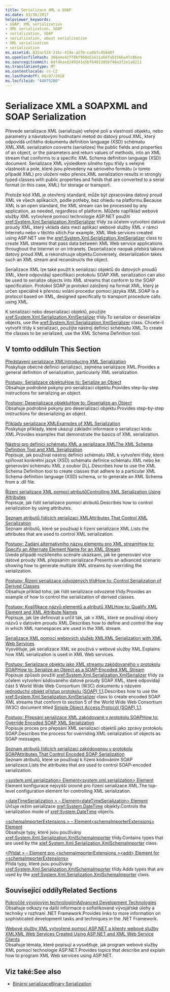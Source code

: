 ```yaml
---
title: Serializace XML a SOAP
ms.date: 03/30/2017
helpviewer_keywords:
- SOAP, XML serialization
- XML serialization, SOAP
- serialization, SOAP
- serialization, about serialization
- XML serialization
- serialization
ms.assetid: 832ac524-21bc-419a-a27b-ca8bfc45840f
ms.openlocfilehash: 366a4a42ff0bf968e51e11a66fa81566a47c86ea
ms.sourcegitcommit: 64f4baed249341e5bf64d1385bf48e3f2e1a0211
ms.translationtype: MT
ms.contentlocale: cs-CZ
ms.lasthandoff: 09/07/2018
ms.locfileid: "44075280"
---
```

# <a name="xml-and-soap-serialization"></a><span data-ttu-id="8f215-102">Serializace XML a SOAP</span><span class="sxs-lookup"><span data-stu-id="8f215-102">XML and SOAP Serialization</span></span>

<span data-ttu-id="8f215-103">Převede serializace XML (serializuje) veřejné polí a vlastností objektu, nebo parametry a návratovými hodnotami metod do datový proud XML, který odpovídá určitého dokumentu definition language (XSD) schématu XML.</span><span class="sxs-lookup"><span data-stu-id="8f215-103">XML serialization converts (serializes) the public fields and properties of an object, or the parameters and return values of methods, into an XML stream that conforms to a specific XML Schema definition language (XSD) document.</span></span> <span data-ttu-id="8f215-104">Serializace XML výsledkem silného typu třídy s veřejné vlastnosti a pole, které jsou převedeny na sériového formátu (v tomto případě XML) pro uložení nebo přenos.</span><span class="sxs-lookup"><span data-stu-id="8f215-104">XML serialization results in strongly typed classes with public properties and fields that are converted to a serial format (in this case, XML) for storage or transport.</span></span>

<span data-ttu-id="8f215-105">Protože kód XML je otevřený standard, může být zpracována datový proud XML ve všech aplikacích, podle potřeby, bez ohledu na platformu.</span><span class="sxs-lookup"><span data-stu-id="8f215-105">Because XML is an open standard, the XML stream can be processed by any application, as needed, regardless of platform.</span></span> <span data-ttu-id="8f215-106">Můžete například webové služby XML vytvořené pomocí technologie ASP.NET použití <xref:System.Xml.Serialization.XmlSerializer> třídy za účelem vytvoření datové proudy XML, který vkládá data mezi aplikací webové služby XML v rámci Internetu nebo v těchto sítích.</span><span class="sxs-lookup"><span data-stu-id="8f215-106">For example, XML Web services created using ASP.NET use the <xref:System.Xml.Serialization.XmlSerializer> class to create XML streams that pass data between XML Web service applications throughout the Internet or on intranets.</span></span> <span data-ttu-id="8f215-107">Deserializace naopak přebírá takové datový proud XML a rekonstruuje objektu.</span><span class="sxs-lookup"><span data-stu-id="8f215-107">Conversely, deserialization takes such an XML stream and reconstructs the object.</span></span>

<span data-ttu-id="8f215-108">Serializace XML lze také použít k serializaci objektů do datových proudů XML, které odpovídají specifikaci protokolu SOAP.</span><span class="sxs-lookup"><span data-stu-id="8f215-108">XML serialization can also be used to serialize objects into XML streams that conform to the SOAP specification.</span></span> <span data-ttu-id="8f215-109">Protokol SOAP je protokol založený na formát XML, který je určen speciálně k přenosu volání procedur pomocí jazyka XML.</span><span class="sxs-lookup"><span data-stu-id="8f215-109">SOAP is a protocol based on XML, designed specifically to transport procedure calls using XML.</span></span>

<span data-ttu-id="8f215-110">K serializaci nebo deserializaci objektů, použijte <xref:System.Xml.Serialization.XmlSerializer> třídy.</span><span class="sxs-lookup"><span data-stu-id="8f215-110">To serialize or deserialize objects, use the <xref:System.Xml.Serialization.XmlSerializer> class.</span></span> <span data-ttu-id="8f215-111">Chcete-li vytvořit třídy k serializaci, použijte nástroj definici schématu XML.</span><span class="sxs-lookup"><span data-stu-id="8f215-111">To create the classes to be serialized, use the XML Schema Definition tool.</span></span>

## <a name="in-this-section"></a><span data-ttu-id="8f215-112">V tomto oddílu</span><span class="sxs-lookup"><span data-stu-id="8f215-112">In This Section</span></span>

[<span data-ttu-id="8f215-113">Představení serializace XML</span><span class="sxs-lookup"><span data-stu-id="8f215-113">Introducing XML Serialization</span></span>](introducing-xml-serialization.md)  
<span data-ttu-id="8f215-114">Poskytuje obecné definici serializaci, zejména serializace XML.</span><span class="sxs-lookup"><span data-stu-id="8f215-114">Provides a general definition of serialization, particularly XML serialization.</span></span>

[<span data-ttu-id="8f215-115">Postupy: Serializace objektu</span><span class="sxs-lookup"><span data-stu-id="8f215-115">How to: Serialize an Object</span></span>](how-to-serialize-an-object.md)  
<span data-ttu-id="8f215-116">Obsahuje podrobné pokyny pro serializaci objektu.</span><span class="sxs-lookup"><span data-stu-id="8f215-116">Provides step-by-step instructions for serializing an object.</span></span>

[<span data-ttu-id="8f215-117">Postupy: Deserializace objektu</span><span class="sxs-lookup"><span data-stu-id="8f215-117">How to: Deserialize an Object</span></span>](how-to-deserialize-an-object.md)  
<span data-ttu-id="8f215-118">Obsahuje podrobné pokyny pro deserializaci objektu.</span><span class="sxs-lookup"><span data-stu-id="8f215-118">Provides step-by-step instructions for deserializing an object.</span></span>

[<span data-ttu-id="8f215-119">Příklady serializace XML</span><span class="sxs-lookup"><span data-stu-id="8f215-119">Examples of XML Serialization</span></span>](examples-of-xml-serialization.md)  
<span data-ttu-id="8f215-120">Poskytuje příklady, které ukazují základní informace o serializaci kódu XML.</span><span class="sxs-lookup"><span data-stu-id="8f215-120">Provides examples that demonstrate the basics of XML serialization.</span></span>

[<span data-ttu-id="8f215-121">Nástroj pro definici schématu XML a serializace XML</span><span class="sxs-lookup"><span data-stu-id="8f215-121">The XML Schema Definition Tool and XML Serialization</span></span>](the-xml-schema-definition-tool-and-xml-serialization.md)  
<span data-ttu-id="8f215-122">Popisuje, jak používat nástroj definici schématu XML k vytvoření třídy, které splňovat konkrétní jazyk (XSD) schématu definice schématu XML nebo ke generování schématu XML z soubor DLL.</span><span class="sxs-lookup"><span data-stu-id="8f215-122">Describes how to use the XML Schema Definition tool to create classes that adhere to a particular XML Schema definition language (XSD) schema, or to generate an XML Schema from a .dll file.</span></span>

[<span data-ttu-id="8f215-123">Řízení serializace XML pomocí atributů</span><span class="sxs-lookup"><span data-stu-id="8f215-123">Controlling XML Serialization Using Attributes</span></span>](controlling-xml-serialization-using-attributes.md)  
<span data-ttu-id="8f215-124">Popisuje, jak řídit serializace pomocí atributů.</span><span class="sxs-lookup"><span data-stu-id="8f215-124">Describes how to control serialization by using attributes.</span></span>

[<span data-ttu-id="8f215-125">Seznam atributů řídících serializaci XML</span><span class="sxs-lookup"><span data-stu-id="8f215-125">Attributes That Control XML Serialization</span></span>](attributes-that-control-xml-serialization.md)  
<span data-ttu-id="8f215-126">Seznam atributů, které se používají k řízení serializace XML.</span><span class="sxs-lookup"><span data-stu-id="8f215-126">Lists the attributes that are used to control XML serialization.</span></span>

[<span data-ttu-id="8f215-127">Postupy: Zadání alternativního názvu elementu pro XML stream</span><span class="sxs-lookup"><span data-stu-id="8f215-127">How to: Specify an Alternate Element Name for an XML Stream</span></span>](how-to-specify-an-alternate-element-name-for-an-xml-stream.md)  
<span data-ttu-id="8f215-128">Uvede případě rozšířeného scénáře ukázkami, jak ke generování více datové proudy XML přepsáním serializace.</span><span class="sxs-lookup"><span data-stu-id="8f215-128">Presents an advanced scenario showing how to generate multiple XML streams by overriding the serialization.</span></span>

[<span data-ttu-id="8f215-129">Postupy: Řízení serializace odvozených tříd</span><span class="sxs-lookup"><span data-stu-id="8f215-129">How to: Control Serialization of Derived Classes</span></span>](how-to-control-serialization-of-derived-classes.md)  
<span data-ttu-id="8f215-130">Obsahuje příklad toho, jak řídit serializace odvozené třídy.</span><span class="sxs-lookup"><span data-stu-id="8f215-130">Provides an example of how to control the serialization of derived classes.</span></span>

[<span data-ttu-id="8f215-131">Postupy: Kvalifikace názvů elementů a atributů XML</span><span class="sxs-lookup"><span data-stu-id="8f215-131">How to: Qualify XML Element and XML Attribute Names</span></span>](how-to-qualify-xml-element-and-xml-attribute-names.md)  
<span data-ttu-id="8f215-132">Popisuje, jak lze definovat a určit tak, jak v XML, které se používají obory názvů v datovém proudu XML.</span><span class="sxs-lookup"><span data-stu-id="8f215-132">Describes how to define and control the way in which XML namespaces are used in the XML stream.</span></span>

[<span data-ttu-id="8f215-133">Serializace XML pomocí webových služeb XML</span><span class="sxs-lookup"><span data-stu-id="8f215-133">XML Serialization with XML Web Services</span></span>](xml-serialization-with-xml-web-services.md)  
<span data-ttu-id="8f215-134">Vysvětluje, jak serializace XML se používá v webové služby XML.</span><span class="sxs-lookup"><span data-stu-id="8f215-134">Explains how XML serialization is used in XML Web services.</span></span>

[<span data-ttu-id="8f215-135">Postupy: Serializace objektu jako XML streamu zakódovaného v protokolu SOAP</span><span class="sxs-lookup"><span data-stu-id="8f215-135">How to: Serialize an Object as a SOAP-Encoded XML Stream</span></span>](how-to-serialize-an-object-as-a-soap-encoded-xml-stream.md)  
<span data-ttu-id="8f215-136">Popisuje způsob použití <xref:System.Xml.Serialization.XmlSerializer> třídy za účelem vytvoření kódovaného datové proudy SOAP XML, které odpovídají část 5 World Wide Web Consortium (W3C) dokumentu s názvem [jednoduchý objekt přístup protokolu (SOAP) 1.1](https://www.w3.org/TR/2000/NOTE-SOAP-20000508/).</span><span class="sxs-lookup"><span data-stu-id="8f215-136">Describes how to use the <xref:System.Xml.Serialization.XmlSerializer> class to create encoded SOAP XML streams that conform to section 5 of the World Wide Web Consortium (W3C) document titled [Simple Object Access Protocol (SOAP) 1.1](https://www.w3.org/TR/2000/NOTE-SOAP-20000508/).</span></span>

[<span data-ttu-id="8f215-137">Postupy: Přepsání serializace XML zakódované v protokolu SOAP</span><span class="sxs-lookup"><span data-stu-id="8f215-137">How to: Override Encoded SOAP XML Serialization</span></span>](how-to-override-encoded-soap-xml-serialization.md)  
<span data-ttu-id="8f215-138">Popisuje proces pro přepsání XML serializaci objektů jako zprávy protokolu SOAP.</span><span class="sxs-lookup"><span data-stu-id="8f215-138">Describes the process for overriding XML serialization of objects as SOAP messages.</span></span>

[<span data-ttu-id="8f215-139">Seznam atributů řídících serializaci zakódovanou v protokolu SOAP</span><span class="sxs-lookup"><span data-stu-id="8f215-139">Attributes That Control Encoded SOAP Serialization</span></span>](attributes-that-control-encoded-soap-serialization.md)  
<span data-ttu-id="8f215-140">Seznam atributů, které se používají k řízení kódováním SOAP serializace.</span><span class="sxs-lookup"><span data-stu-id="8f215-140">Lists the attributes that are used to control SOAP-encoded serialization.</span></span>

[<span data-ttu-id="8f215-141">\<system.xml.serialization> Element</span><span class="sxs-lookup"><span data-stu-id="8f215-141">\<system.xml.serialization> Element</span></span>](system-xml-serialization-element.md)  
<span data-ttu-id="8f215-142">Element konfigurace nejvyšší úrovně pro řízení serializace XML.</span><span class="sxs-lookup"><span data-stu-id="8f215-142">The top-level configuration element for controlling XML serialization.</span></span>

[<span data-ttu-id="8f215-143">\<dateTimeSerialization > – Element</span><span class="sxs-lookup"><span data-stu-id="8f215-143">\<dateTimeSerialization> Element</span></span>](datetimeserialization-element.md)  
<span data-ttu-id="8f215-144">Určuje režim serializace <xref:System.DateTime> objekty.</span><span class="sxs-lookup"><span data-stu-id="8f215-144">Controls the serialization mode of <xref:System.DateTime> objects.</span></span>

[<span data-ttu-id="8f215-145">\<schemaImporterExtensions > – Element</span><span class="sxs-lookup"><span data-stu-id="8f215-145">\<schemaImporterExtensions> Element</span></span>](schemaimporterextensions-element.md)  
<span data-ttu-id="8f215-146">Obsahuje typy, které jsou používány <xref:System.Xml.Serialization.XmlSchemaImporter> třídy.</span><span class="sxs-lookup"><span data-stu-id="8f215-146">Contains types that are used by the <xref:System.Xml.Serialization.XmlSchemaImporter> class.</span></span>

[<span data-ttu-id="8f215-147">\<Přidat > – Element pro \<schemaImporterExtensions ></span><span class="sxs-lookup"><span data-stu-id="8f215-147">\<add> Element for \<schemaImporterExtensions></span></span>](add-element-for-schemaimporterextensions.md)  
<span data-ttu-id="8f215-148">Přidá typy, které jsou používány <xref:System.Xml.Serialization.XmlSchemaImporter> třídy.</span><span class="sxs-lookup"><span data-stu-id="8f215-148">Adds types that are used by the <xref:System.Xml.Serialization.XmlSchemaImporter> class.</span></span>

## <a name="related-sections"></a><span data-ttu-id="8f215-149">Související oddíly</span><span class="sxs-lookup"><span data-stu-id="8f215-149">Related Sections</span></span>

[<span data-ttu-id="8f215-150">Pokročilé vývojovým technologiím</span><span class="sxs-lookup"><span data-stu-id="8f215-150">Advanced Development Technologies</span></span>](https://msdn.microsoft.com/library/c4a7e341-f0c6-4df4-a74f-223387ac6e4e)  
<span data-ttu-id="8f215-151">Obsahuje odkazy na další informace o sofistikované vývojářské úlohy a techniky v rozhraní .NET Framework.</span><span class="sxs-lookup"><span data-stu-id="8f215-151">Provides links to more information on sophisticated development tasks and techniques in the .NET Framework.</span></span>

[<span data-ttu-id="8f215-152">Webové služby XML vytvořené pomocí ASP.NET a klienty webové služby XML</span><span class="sxs-lookup"><span data-stu-id="8f215-152">XML Web Services Created Using ASP.NET and XML Web Service Clients</span></span>](https://msdn.microsoft.com/library/1e64af78-d705-4384-b08d-591a45f4379c)  
<span data-ttu-id="8f215-153">Obsahuje témata, které popisují a vysvětluje, jak program webové služby XML pomocí technologie ASP.NET.</span><span class="sxs-lookup"><span data-stu-id="8f215-153">Provides topics that describe and explain how to program XML Web services using ASP.NET.</span></span>

## <a name="see-also"></a><span data-ttu-id="8f215-154">Viz také:</span><span class="sxs-lookup"><span data-stu-id="8f215-154">See also</span></span>

- [<span data-ttu-id="8f215-155">Binární serializace</span><span class="sxs-lookup"><span data-stu-id="8f215-155">Binary Serialization</span></span>](binary-serialization.md)
